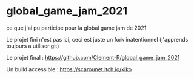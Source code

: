# global_game_jam_2021

ce que j'ai pu participe pour la global game jam de 2021

Le projet fini n'est pas ici, ceci est juste un fork inatentionnel (j'apprends toujours a utiliser git)

Le projet final : https://github.com/Clement-R/global_game_jam_2021

Un build accessible : https://scarounet.itch.io/kiko
